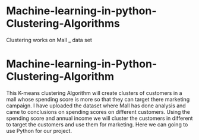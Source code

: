 # Machine-learning-in-python-Clustering-Algorithms
Clustering works on Mall _ data set
# Machine-learning-in-Python-Clustering-Algorithm
This K-means clustering Algorithm will create clusters of customers in a mall whose spending score is more so that they can target there marketing campaign.
I have uploaded the dataset where Mall has done analysis and came to conclusions on spending scores on different customers.
Using the spending score and annual income we will cluster the customers in different to target the customers and use them for marketing.
Here we can going to use Python for our project.
